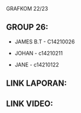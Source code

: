 GRAFKOM 22/23

## GROUP 26:

- JAMES B.T - C14210026

- JOHAN - c14210211

- JANE - c14210122





## LINK LAPORAN:



## LINK VIDEO:





